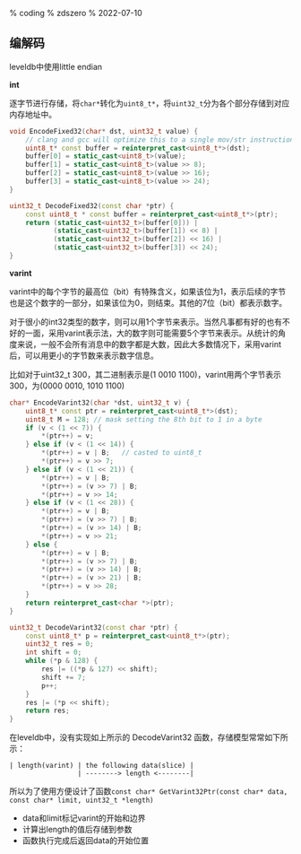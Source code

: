 % coding
% zdszero
% 2022-07-10

## 编解码

leveldb中使用little endian

__int__

逐字节进行存储，将`char*`转化为`uint8_t*`，将`uint32_t`分为各个部分存储到对应内存地址中。

```cpp
void EncodeFixed32(char* dst, uint32_t value) {
    // clang and gcc will optimize this to a single mov/str instruction
    uint8_t* const buffer = reinterpret_cast<uint8_t*>(dst);
    buffer[0] = static_cast<uint8_t>(value);
    buffer[1] = static_cast<uint8_t>(value >> 8);
    buffer[2] = static_cast<uint8_t>(value >> 16);
    buffer[3] = static_cast<uint8_t>(value >> 24);
}

uint32_t DecodeFixed32(const char *ptr) {
    const uint8_t * const buffer = reinterpret_cast<uint8_t*>(ptr);
    return (static_cast<uint32_t>(buffer[0])) |
           (static_cast<uint32_t>(buffer[1]) << 8) |
           (static_cast<uint32_t>(buffer[2]) << 16) |
           (static_cast<uint32_t>(buffer[3]) << 24);
}
```
__varint__

varint中的每个字节的最高位（bit）有特殊含义，如果该位为1，表示后续的字节也是这个数字的一部分，如果该位为0，则结束。其他的7位（bit）都表示数字。

对于很小的int32类型的数字，则可以用1个字节来表示。当然凡事都有好的也有不好的一面，采用varint表示法，大的数字则可能需要5个字节来表示。从统计的角度来说，一般不会所有消息中的数字都是大数，因此大多数情况下，采用varint后，可以用更小的字节数来表示数字信息。

比如对于uint32_t 300，其二进制表示是(1 0010 1100)，varint用两个字节表示300，为(0000 0010, 1010 1100)

```cpp
char* EncodeVarint32(char *dst, uint32_t v) {
    uint8_t* const ptr = reinterpret_cast<uint8_t*>(dst);
    uint8_t M = 128; // mask setting the 8th bit to 1 in a byte
    if (v < (1 << 7)) {
        *(ptr++) = v;
    } else if (v < (1 << 14)) {
        *(ptr++) = v | B;   // casted to uint8_t
        *(ptr++) = v >> 7;
    } else if (v < (1 << 21)) {
        *(ptr++) = v | B;
        *(ptr++) = (v >> 7) | B;
        *(ptr++) = v >> 14;
    } else if (v < (1 << 28)) {
        *(ptr++) = v | B;
        *(ptr++) = (v >> 7) | B;
        *(ptr++) = (v >> 14) | B;
        *(ptr++) = v >> 21;
    } else {
        *(ptr++) = v | B;
        *(ptr++) = (v >> 7) | B;
        *(ptr++) = (v >> 14) | B;
        *(ptr++) = (v >> 21) | B;
        *(ptr++) = v >> 28;
    }
    return reinterpret_cast<char *>(ptr);
}

uint32_t DecodeVarint32(const char *ptr) {
    const uint8_t* p = reinterpret_cast<uint8_t*>(ptr);
    uint32_t res = 0;
    int shift = 0;
    while (*p & 128) {
        res |= ((*p & 127) << shift);
        shift += 7;
        p++;
    }
    res |= (*p << shift);
    return res;
}
```

在leveldb中，没有实现如上所示的 DecodeVarint32 函数，存储模型常常如下所示：

```
| length(varint) | the following data(slice) |
                 | --------> length <--------|
```

所以为了使用方便设计了函数`const char* GetVarint32Ptr(const char* data, const char* limit, uint32_t *length)`

* data和limit标记varint的开始和边界
* 计算出length的值后存储到参数
* 函数执行完成后返回data的开始位置
